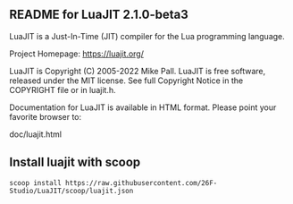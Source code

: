 README for LuaJIT 2.1.0-beta3
-----------------------------

LuaJIT is a Just-In-Time (JIT) compiler for the Lua programming language.

Project Homepage: https://luajit.org/

LuaJIT is Copyright (C) 2005-2022 Mike Pall.
LuaJIT is free software, released under the MIT license.
See full Copyright Notice in the COPYRIGHT file or in luajit.h.

Documentation for LuaJIT is available in HTML format.
Please point your favorite browser to:

 doc/luajit.html

## Install luajit with scoop
```
scoop install https://raw.githubusercontent.com/26F-Studio/LuaJIT/scoop/luajit.json
```
